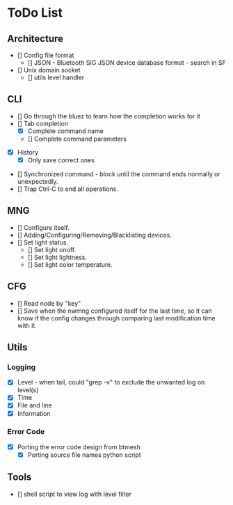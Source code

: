 # ToDo List

## Architecture

- [] Config file format
  - [] JSON - Bluetooth SIG JSON device database format - search in SF
- [] Unix domain socket
  - [] utils level handler

## CLI

- [] Go through the bluez to learn how the completion works for it
- [] Tab completion
  - [x] Complete command name
  - [] Complete command parameters
- [x] History
  - [x] Only save correct ones
- [] Synchronized command - block until the command ends normally or unexpectedly.
- [] Trap Ctrl-C to end all operations.

## MNG

- [] Configure itself.
- [] Adding/Configuring/Removing/Blacklisting devices.
- [] Set light status.
  - [] Set light onoff.
  - [] Set light lightness.
  - [] Set light color temperature.

## CFG

- [] Read node by "key"
- [] Save when the nwmng configured itself for the last time, so it can know if
  the config changes through comparing last modification time with it.

## Utils

### Logging

- [x] Level - when tail, could "grep -v" to exclude the unwanted log on level(s)
- [x] Time
- [x] File and line
- [x] Information

### Error Code

- [x] Porting the error code design from btmesh
  - [x] Porting source file names python script

## Tools

- [] shell script to view log with level filter
